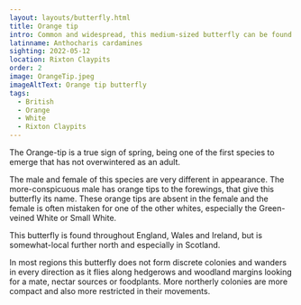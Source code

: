 ```yaml
---
layout: layouts/butterfly.html
title: Orange tip
intro: Common and widespread, this medium-sized butterfly can be found in gardens and hedgerows. The males are unmistakable; white butterflies with bright orange wingtips. The females are white with black wingtips. Both have mottled green underwings.
latinname: Anthocharis cardamines
sighting: 2022-05-12
location: Rixton Claypits
order: 2
image: OrangeTip.jpeg
imageAltText: Orange tip butterfly
tags:
  - British
  - Orange
  - White
  - Rixton Claypits
---
```


The Orange-tip is a true sign of spring, being one of the first species to emerge that has not overwintered as an adult.

The male and female of this species are very different in appearance. The more-conspicuous male has orange tips to the forewings, that give this butterfly its name. These orange tips are absent in the female and the female is often mistaken for one of the other whites, especially the Green-veined White or Small White.

This butterfly is found throughout England, Wales and Ireland, but is somewhat-local further north and especially in Scotland.

In most regions this butterfly does not form discrete colonies and wanders in every direction as it flies along hedgerows and woodland margins looking for a mate, nectar sources or foodplants. More northerly colonies are more compact and also more restricted in their movements.
